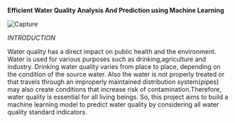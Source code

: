 
**Efficient Water Quality Analysis And Prediction using Machine Learning**

![Capture](https://user-images.githubusercontent.com/113278588/201519184-6519023f-fd17-4693-bfff-17b54c84d395.PNG)


*INTRODUCTION*

Water quality has a direct impact on public health and the environment. Water is used for various purposes such as drinking,agriculture and industry. Drinking water quality varies from place to place, depending on the condition of the source water. Also the water is not properly treated or that travels through an improperly maintained distribution system(pipes) may also create conditions that increase risk of contamination.Therefore, water quality is essential for all living beings. So, this project aims to build a machine learning model to predict water quality by considering all water quality standard indicators.
